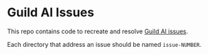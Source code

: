 # Guild AI Issues

This repo contains code to recreate and resolve [Guild AI
issues](https://github.com/guildai/guildai/issues).

Each directory that address an issue should be named `issue-NUMBER`.
